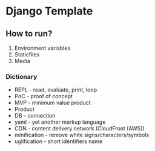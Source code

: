 # Django Template

## How to run?
1. Environment variables
2. Staticfiles
3. Media

### Dictionary
- REPL - read, evaluate, print, loop
- PoC - proof of concept
- MVP - minimum value product
- Product 
- DB - connection 
- yaml - yet another markup language
- CDN - content delivery network (CloudFront (AWS))
- minification - remove white signs/characters/symbols
- uglification - short identifiers name